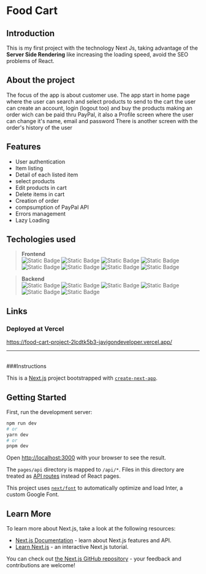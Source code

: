 # Food Cart

## Introduction

This is my first project with the technology Next Js, taking advantage of the <b>Server Side Rendering</b> like increasing the loading speed, avoid the SEO problems of React.

## About the project

The focus of the app is about customer use.
The app start in home page where the user can search and select products to send to the cart
the user can create an account, login (logout too) and buy the products making an order wich can be paid thru PayPal, it also a Profile screen where the user can change it's name, email and password
There is another screen with the order's history of the user

## Features

- User authentication
- Item listing
- Detail of each listed item
- select products
- Edit products in cart
- Delete items in cart
- Creation of order
- compsumption of PayPal API
- Errors management
- Lazy Loading

## Techologies used

> **Frontend** <br> ![Static Badge](https://img.shields.io/badge/React-000?logo=react&logoColor=%2361DAFB&labelColor=white&color=white) ![Static Badge](https://img.shields.io/badge/Next.JS-black?logo=Next.js&logoColor=black&labelColor=white&color=white) ![Static Badge](https://img.shields.io/badge/React%20Hook%20Form-%23EC5990?logo=React%20Hook%20Form&logoColor=%23EC5990&labelColor=white&color=white) ![Static Badge](https://img.shields.io/badge/Next--Auth.js-000000?logo=next-authjs&logoColor=black&labelColor=white&color=white) ![Static Badge](https://img.shields.io/badge/TailWind%20CSS-000?logo=tailwind%20CSS&logoColor=%2306B6D4&labelColor=white&color=white) ![Static Badge](https://img.shields.io/badge/PayPal-000?logo=paypal&logoColor=%2300457C&labelColor=white&color=white) ![Static Badge](https://img.shields.io/badge/Eslint-0000?logo=ESlint&logoColor=%234B32C3&labelColor=white&color=white) ![Static Badge](https://img.shields.io/badge/Prettier-000?logo=prettier&logoColor=%23F7B93E&labelColor=white&color=white)

> **Backend** <br> ![Static Badge](https://img.shields.io/badge/Next.JS-black?logo=Next.js&logoColor=black&labelColor=white&color=white) ![Static Badge](https://img.shields.io/badge/Next--Auth.js-000000?logo=next-authjs&logoColor=black&labelColor=white&color=white) ![Static Badge](https://img.shields.io/badge/mongoDB-000?logo=mongodb&logoColor=%2300457C&labelColor=white&color=white) ![Static Badge](https://img.shields.io/badge/mongoose-000?logo=mongoose&logoColor=%23880000&labelColor=white&color=white) ![Static Badge](https://img.shields.io/badge/Eslint-0000?logo=ESlint&logoColor=%234B32C3&labelColor=white&color=white) ![Static Badge](https://img.shields.io/badge/Prettier-000?logo=prettier&logoColor=%23F7B93E&labelColor=white&color=white)

## Links

### Deployed at Vercel

https://food-cart-project-2lcdtk5b3-javigondeveloper.vercel.app/

---

<br>
###Instructions

This is a [Next.js](https://nextjs.org/) project bootstrapped with [`create-next-app`](https://github.com/vercel/next.js/tree/canary/packages/create-next-app).

## Getting Started

First, run the development server:

```bash
npm run dev
# or
yarn dev
# or
pnpm dev
```

Open [http://localhost:3000](http://localhost:3000) with your browser to see the result.

The `pages/api` directory is mapped to `/api/*`. Files in this directory are treated as [API routes](https://nextjs.org/docs/api-routes/introduction) instead of React pages.

This project uses [`next/font`](https://nextjs.org/docs/basic-features/font-optimization) to automatically optimize and load Inter, a custom Google Font.

## Learn More

To learn more about Next.js, take a look at the following resources:

- [Next.js Documentation](https://nextjs.org/docs) - learn about Next.js features and API.
- [Learn Next.js](https://nextjs.org/learn) - an interactive Next.js tutorial.

You can check out [the Next.js GitHub repository](https://github.com/vercel/next.js/) - your feedback and contributions are welcome!
